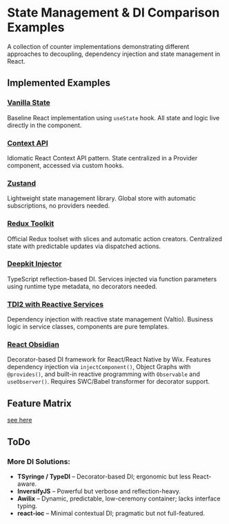 # State Management & DI Comparison Examples

A collection of counter implementations demonstrating different approaches to decoupling, dependency injection and state management in React.

## Implemented Examples

### [Vanilla State](./vanilla-state/)

Baseline React implementation using `useState` hook. All state and logic live directly in the component.

### [Context API](./vanilla-context/)

Idiomatic React Context API pattern. State centralized in a Provider component, accessed via custom hooks.

### [Zustand](./zustandjs/)

Lightweight state management library. Global store with automatic subscriptions, no providers needed.

### [Redux Toolkit](./redux-toolkit/)
Official Redux toolset with slices and automatic action creators. Centralized state with predictable updates via dispatched actions.

### [Deepkit Injector](./di-deepkit-injector/)
TypeScript reflection-based DI. Services injected via function parameters using runtime type metadata, no decorators needed.

### [TDI2 with Reactive Services](./tdi2/)
Dependency injection with reactive state management (Valtio). Business logic in service classes, components are pure templates.

### [React Obsidian](./di-obsidian/)
Decorator-based DI framework for React/React Native by Wix. Features dependency injection via `injectComponent()`, Object Graphs with `@provides()`, and built-in reactive programming with `Observable` and `useObserver()`. Requires SWC/Babel transformer for decorator support.


## Feature Matrix

[see here](./FeatureMatrix.md)


## ToDo

### More DI Solutions:
- **TSyringe / TypeDI** – Decorator-based DI; ergonomic but less React-aware.
- **InversifyJS** – Powerful but verbose and reflection-heavy.
- **Awilix** – Dynamic, predictable, low-ceremony container; lacks interface typing.
- **react-ioc** – Minimal contextual DI; pragmatic but not full-featured.

